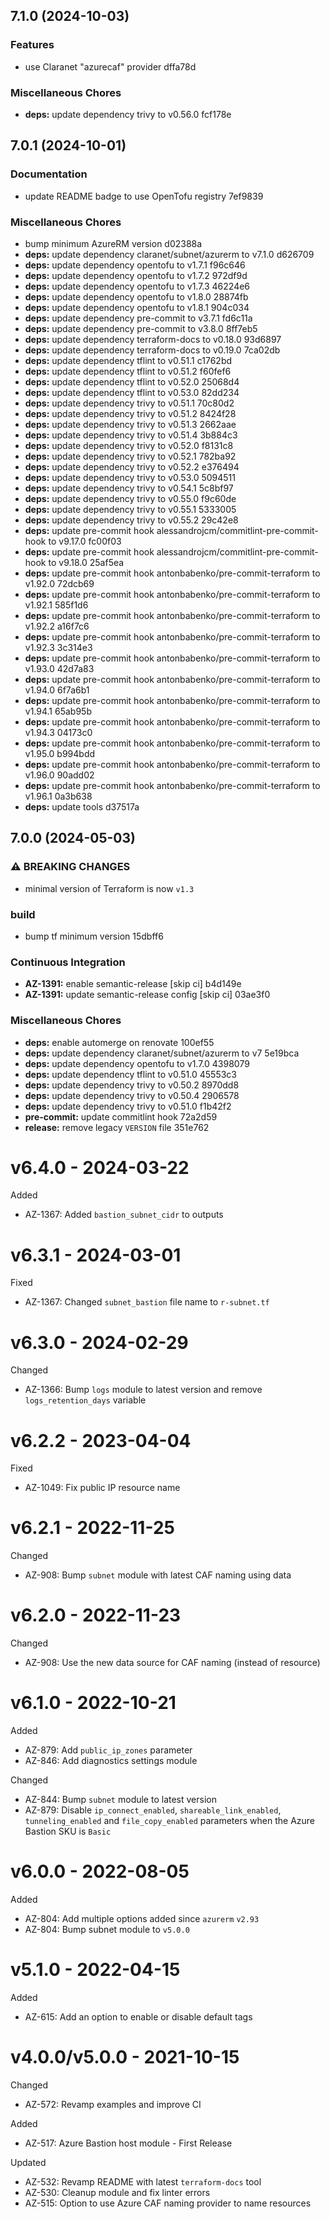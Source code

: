 ## 7.1.0 (2024-10-03)

### Features

* use Claranet "azurecaf" provider dffa78d

### Miscellaneous Chores

* **deps:** update dependency trivy to v0.56.0 fcf178e

## 7.0.1 (2024-10-01)

### Documentation

* update README badge to use OpenTofu registry 7ef9839

### Miscellaneous Chores

* bump minimum AzureRM version d02388a
* **deps:** update dependency claranet/subnet/azurerm to v7.1.0 d626709
* **deps:** update dependency opentofu to v1.7.1 f96c646
* **deps:** update dependency opentofu to v1.7.2 972df9d
* **deps:** update dependency opentofu to v1.7.3 46224e6
* **deps:** update dependency opentofu to v1.8.0 28874fb
* **deps:** update dependency opentofu to v1.8.1 904c034
* **deps:** update dependency pre-commit to v3.7.1 fd6c11a
* **deps:** update dependency pre-commit to v3.8.0 8ff7eb5
* **deps:** update dependency terraform-docs to v0.18.0 93d6897
* **deps:** update dependency terraform-docs to v0.19.0 7ca02db
* **deps:** update dependency tflint to v0.51.1 c1762bd
* **deps:** update dependency tflint to v0.51.2 f60fef6
* **deps:** update dependency tflint to v0.52.0 25068d4
* **deps:** update dependency tflint to v0.53.0 82dd234
* **deps:** update dependency trivy to v0.51.1 70c80d2
* **deps:** update dependency trivy to v0.51.2 8424f28
* **deps:** update dependency trivy to v0.51.3 2662aae
* **deps:** update dependency trivy to v0.51.4 3b884c3
* **deps:** update dependency trivy to v0.52.0 f8131c8
* **deps:** update dependency trivy to v0.52.1 782ba92
* **deps:** update dependency trivy to v0.52.2 e376494
* **deps:** update dependency trivy to v0.53.0 5094511
* **deps:** update dependency trivy to v0.54.1 5c8bf97
* **deps:** update dependency trivy to v0.55.0 f9c60de
* **deps:** update dependency trivy to v0.55.1 5333005
* **deps:** update dependency trivy to v0.55.2 29c42e8
* **deps:** update pre-commit hook alessandrojcm/commitlint-pre-commit-hook to v9.17.0 fc00f03
* **deps:** update pre-commit hook alessandrojcm/commitlint-pre-commit-hook to v9.18.0 25af5ea
* **deps:** update pre-commit hook antonbabenko/pre-commit-terraform to v1.92.0 72dcb69
* **deps:** update pre-commit hook antonbabenko/pre-commit-terraform to v1.92.1 585f1d6
* **deps:** update pre-commit hook antonbabenko/pre-commit-terraform to v1.92.2 a16f7c6
* **deps:** update pre-commit hook antonbabenko/pre-commit-terraform to v1.92.3 3c314e3
* **deps:** update pre-commit hook antonbabenko/pre-commit-terraform to v1.93.0 42d7a83
* **deps:** update pre-commit hook antonbabenko/pre-commit-terraform to v1.94.0 6f7a6b1
* **deps:** update pre-commit hook antonbabenko/pre-commit-terraform to v1.94.1 65ab95b
* **deps:** update pre-commit hook antonbabenko/pre-commit-terraform to v1.94.3 04173c0
* **deps:** update pre-commit hook antonbabenko/pre-commit-terraform to v1.95.0 b994bdd
* **deps:** update pre-commit hook antonbabenko/pre-commit-terraform to v1.96.0 90add02
* **deps:** update pre-commit hook antonbabenko/pre-commit-terraform to v1.96.1 0a3b638
* **deps:** update tools d37517a

## 7.0.0 (2024-05-03)


### ⚠ BREAKING CHANGES

* minimal version of Terraform is now `v1.3`

### build

* bump tf minimum version 15dbff6


### Continuous Integration

* **AZ-1391:** enable semantic-release [skip ci] b4d149e
* **AZ-1391:** update semantic-release config [skip ci] 03ae3f0


### Miscellaneous Chores

* **deps:** enable automerge on renovate 100ef55
* **deps:** update dependency claranet/subnet/azurerm to v7 5e19bca
* **deps:** update dependency opentofu to v1.7.0 4398079
* **deps:** update dependency tflint to v0.51.0 45553c3
* **deps:** update dependency trivy to v0.50.2 8970dd8
* **deps:** update dependency trivy to v0.50.4 2906578
* **deps:** update dependency trivy to v0.51.0 f1b42f2
* **pre-commit:** update commitlint hook 72a2d59
* **release:** remove legacy `VERSION` file 351e762

# v6.4.0 - 2024-03-22

Added
  * AZ-1367: Added `bastion_subnet_cidr` to outputs

# v6.3.1 - 2024-03-01

Fixed
  * AZ-1367: Changed `subnet_bastion` file name to `r-subnet.tf`

# v6.3.0 - 2024-02-29

Changed
  * AZ-1366: Bump `logs` module to latest version and remove `logs_retention_days` variable

# v6.2.2 - 2023-04-04

Fixed
  * AZ-1049: Fix public IP resource name

# v6.2.1 - 2022-11-25

Changed
  * AZ-908: Bump `subnet` module with latest CAF naming using data

# v6.2.0 - 2022-11-23

Changed
  * AZ-908: Use the new data source for CAF naming (instead of resource)

# v6.1.0 - 2022-10-21

Added
  * AZ-879: Add `public_ip_zones` parameter
  * AZ-846: Add diagnostics settings module

Changed
  * AZ-844: Bump `subnet` module to latest version
  * AZ-879: Disable `ip_connect_enabled`, `shareable_link_enabled`, `tunneling_enabled` and `file_copy_enabled` parameters when the Azure Bastion SKU is `Basic`

# v6.0.0 - 2022-08-05

Added
  * AZ-804: Add multiple options added since `azurerm` `v2.93`
  * AZ-804: Bump subnet module to `v5.0.0`

# v5.1.0 - 2022-04-15

Added
  * AZ-615: Add an option to enable or disable default tags

# v4.0.0/v5.0.0 - 2021-10-15

Changed
  * AZ-572: Revamp examples and improve CI

Added
  * AZ-517: Azure Bastion host module - First Release

Updated
  * AZ-532: Revamp README with latest `terraform-docs` tool
  * AZ-530: Cleanup module and fix linter errors
  * AZ-515: Option to use Azure CAF naming provider to name resources
